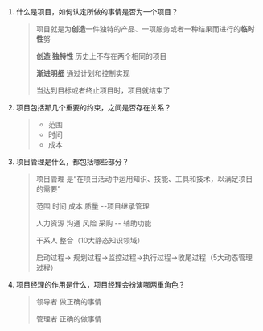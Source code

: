 1. 什么是项目，如何认定所做的事情是否为一个项目？

   >项目就是为**创造**一件独特的产品、一项服务或者一种结果而进行的**临时性**努
   >
   >**创造  独特性** 历史上不存在两个相同的项目
   >
   >**渐进明细** 通过计划和控制实现
   >
   >当达到目标或者终止项目时，项目就结束了

2. 项目包括那几个重要的约束，之间是否存在关系？

   > + 范围
   > + 时间
   > + 成本

3. 项目管理是什么，都包括哪些部分？

   > 项目管理 是“在项目活动中运用知识、技能、工具和技术，以满足项目的需要”
   >
   > 范围    时间    成本    质量  --项目继承管理
   >
   > 人力资源  沟通  风险  采购  -- 辅助功能
   >
   > 干系人  整合（10大静态知识领域）
   >
   > 启动过程-> 规划过程->监控过程->执行过程->收尾过程（5大动态管理过程）

4. 项目经理的作用是什么，项目经理会扮演哪两重角色？

   > 领导者  做正确的事情
   >
   > 管理者	正确的做事情